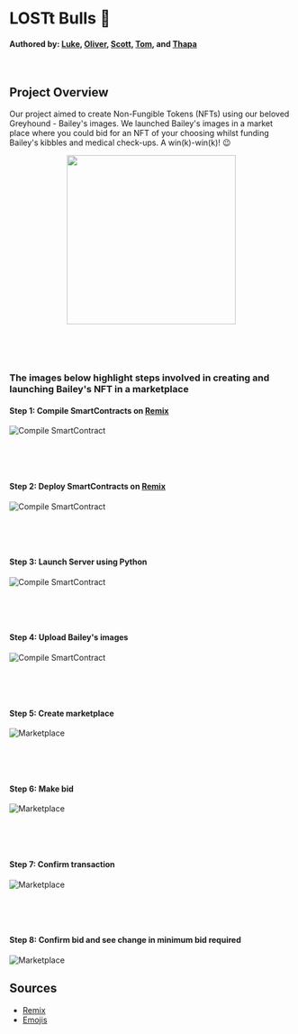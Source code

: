 # LOSTt Bulls :ox:
#### Authored by: [Luke](https://github.com/lukekonsta7), [Oliver](https://github.com/OliverGeddes), [Scott](https://github.com/Bomegolf), [Tom](https://github.com/kez4twez), and [Thapa](https://github.com/TribThapa)

<p>&nbsp;</p>

## Project Overview
Our project aimed to create Non-Fungible Tokens (NFTs) using our beloved Greyhound - Bailey's images. We launched Bailey's images in a market place where you could bid for an NFT of your choosing whilst funding Bailey's kibbles and medical check-ups. A win(k)-win(k)! :wink:
 
<p align="center">
    	<img src="/bailey/BaileyPose.jpg" width="300" height="300">
</p>

<p>&nbsp;</p>
<p>&nbsp;</p>

### The images below highlight steps involved in creating and launching Bailey's NFT in a marketplace

#### Step 1: Compile SmartContracts on [Remix](https://remix.ethereum.org/#optimize=false&runs=200&evmVersion=null&version=soljson-v0.8.7+commit.e28d00a7.js)

![Compile SmartContract](images/1_compilesmartcontract.JPG)


<p>&nbsp;</p>
<p>&nbsp;</p>

#### Step 2: Deploy SmartContracts on [Remix](https://remix.ethereum.org/#optimize=false&runs=200&evmVersion=null&version=soljson-v0.8.7+commit.e28d00a7.js)

![Compile SmartContract](images/2_deploycode.JPG)


<p>&nbsp;</p>
<p>&nbsp;</p>

#### Step 3: Launch Server using Python

![Compile SmartContract](images/3_launchserver.JPG)


<p>&nbsp;</p>
<p>&nbsp;</p>

#### Step 4: Upload Bailey's images

![Compile SmartContract](images/.....ver.JPG)


<p>&nbsp;</p>
<p>&nbsp;</p>

#### Step 5: Create marketplace

![Marketplace](images/5_marketplace.JPG)


<p>&nbsp;</p>
<p>&nbsp;</p>

#### Step 6: Make bid

![Marketplace](images/5_marketplace.JPG)


<p>&nbsp;</p>
<p>&nbsp;</p>

#### Step 7: Confirm transaction

![Marketplace](images/5_marketplace.JPG)


<p>&nbsp;</p>
<p>&nbsp;</p>

#### Step 8: Confirm bid and see change in minimum bid required

![Marketplace](images/5_marketplace.JPG)




## Sources
- [Remix](https://remix.ethereum.org/#optimize=false&runs=200&evmVersion=null&version=soljson-v0.8.7+commit.e28d00a7.js)
- [Emojis](https://github.com/ikatyang/emoji-cheat-sheet#animals--nature)